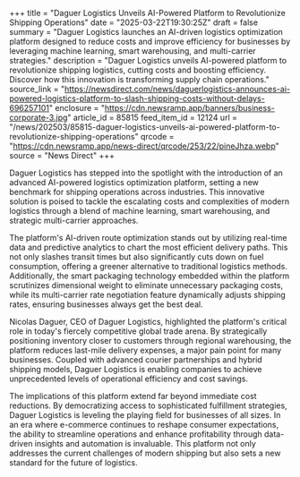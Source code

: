 +++
title = "Daguer Logistics Unveils AI-Powered Platform to Revolutionize Shipping Operations"
date = "2025-03-22T19:30:25Z"
draft = false
summary = "Daguer Logistics launches an AI-driven logistics optimization platform designed to reduce costs and improve efficiency for businesses by leveraging machine learning, smart warehousing, and multi-carrier strategies."
description = "Daguer Logistics unveils AI-powered platform to revolutionize shipping logistics, cutting costs and boosting efficiency. Discover how this innovation is transforming supply chain operations."
source_link = "https://newsdirect.com/news/daguerlogistics-announces-ai-powered-logistics-platform-to-slash-shipping-costs-without-delays-696257101"
enclosure = "https://cdn.newsramp.app/banners/business-corporate-3.jpg"
article_id = 85815
feed_item_id = 12124
url = "/news/202503/85815-daguer-logistics-unveils-ai-powered-platform-to-revolutionize-shipping-operations"
qrcode = "https://cdn.newsramp.app/news-direct/qrcode/253/22/pineJhza.webp"
source = "News Direct"
+++

<p>Daguer Logistics has stepped into the spotlight with the introduction of an advanced AI-powered logistics optimization platform, setting a new benchmark for shipping operations across industries. This innovative solution is poised to tackle the escalating costs and complexities of modern logistics through a blend of machine learning, smart warehousing, and strategic multi-carrier approaches.</p><p>The platform's AI-driven route optimization stands out by utilizing real-time data and predictive analytics to chart the most efficient delivery paths. This not only slashes transit times but also significantly cuts down on fuel consumption, offering a greener alternative to traditional logistics methods. Additionally, the smart packaging technology embedded within the platform scrutinizes dimensional weight to eliminate unnecessary packaging costs, while its multi-carrier rate negotiation feature dynamically adjusts shipping rates, ensuring businesses always get the best deal.</p><p>Nicolas Daguer, CEO of Daguer Logistics, highlighted the platform's critical role in today's fiercely competitive global trade arena. By strategically positioning inventory closer to customers through regional warehousing, the platform reduces last-mile delivery expenses, a major pain point for many businesses. Coupled with advanced courier partnerships and hybrid shipping models, Daguer Logistics is enabling companies to achieve unprecedented levels of operational efficiency and cost savings.</p><p>The implications of this platform extend far beyond immediate cost reductions. By democratizing access to sophisticated fulfillment strategies, Daguer Logistics is leveling the playing field for businesses of all sizes. In an era where e-commerce continues to reshape consumer expectations, the ability to streamline operations and enhance profitability through data-driven insights and automation is invaluable. This platform not only addresses the current challenges of modern shipping but also sets a new standard for the future of logistics.</p>